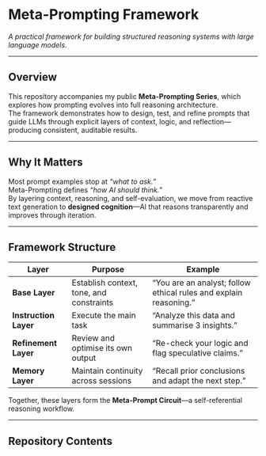 # Meta-Prompting Framework  
*A practical framework for building structured reasoning systems with large language models.*

---

## Overview  
This repository accompanies my public **Meta-Prompting Series**, which explores how prompting evolves into full reasoning architecture.  
The framework demonstrates how to design, test, and refine prompts that guide LLMs through explicit layers of context, logic, and reflection—producing consistent, auditable results.

---

## Why It Matters  
Most prompt examples stop at *“what to ask.”*  
Meta-Prompting defines *“how AI should think.”*  
By layering context, reasoning, and self-evaluation, we move from reactive text generation to **designed cognition**—AI that reasons transparently and improves through iteration.

---

## Framework Structure  

| Layer | Purpose | Example |
|-------|----------|---------|
| **Base Layer** | Establish context, tone, and constraints | “You are an analyst; follow ethical rules and explain reasoning.” |
| **Instruction Layer** | Execute the main task | “Analyze this data and summarise 3 insights.” |
| **Refinement Layer** | Review and optimise its own output | “Re-check your logic and flag speculative claims.” |
| **Memory Layer** | Maintain continuity across sessions | “Recall prior conclusions and adapt the next step.” |

Together, these layers form the **Meta-Prompt Circuit**—a self-referential reasoning workflow.

---

## Repository Contents  

